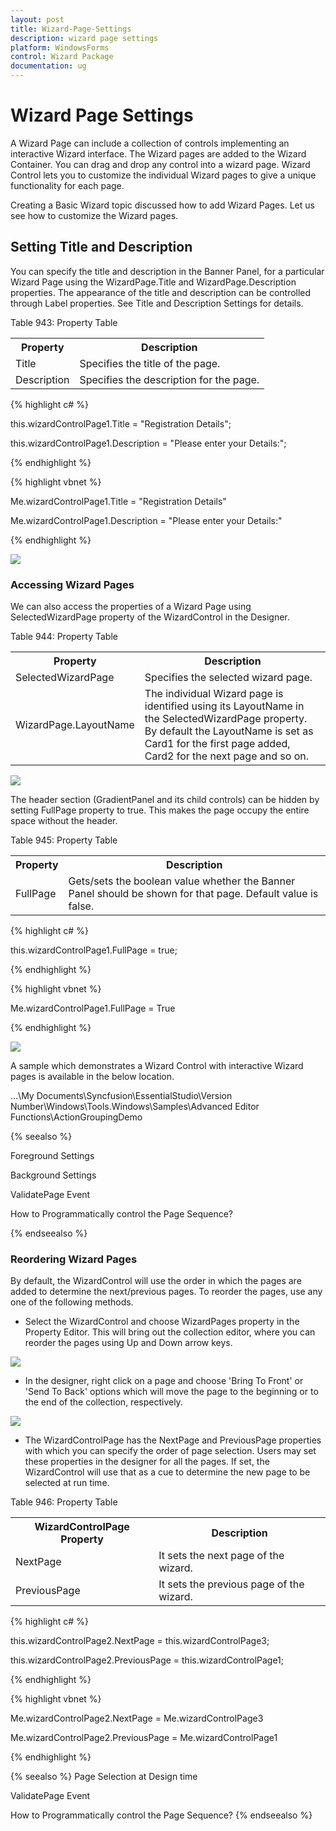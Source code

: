 ```yaml
---
layout: post
title: Wizard-Page-Settings
description: wizard page settings 
platform: WindowsForms
control: Wizard Package 
documentation: ug
---
```


# Wizard Page Settings 

A Wizard Page can include a collection of controls implementing an interactive Wizard interface. The Wizard pages are added to the Wizard Container. You can drag and drop any control into a wizard page. Wizard Control lets you to customize the individual Wizard pages to give a unique functionality for each page. 

Creating a Basic Wizard topic discussed how to add Wizard Pages. Let us see how to customize the Wizard pages. 

## Setting Title and Description

You can specify the title and description in the Banner Panel, for a particular Wizard Page using the WizardPage.Title and WizardPage.Description properties. The appearance of the title and description can be controlled through Label properties. See Title and Description Settings for details.

Table 943: Property Table

<table>
<tr>
<th>
Property</th><th>
Description</th></tr>
<tr>
<td>
Title</td><td>
Specifies the title of the page.</td></tr>
<tr>
<td>
Description</td><td>
Specifies the description for the page.</td></tr>
</table>


{% highlight c# %}



this.wizardControlPage1.Title = "Registration Details";

this.wizardControlPage1.Description = "Please enter your Details:";

{% endhighlight %}

{% highlight vbnet %}



Me.wizardControlPage1.Title = "Registration Details"

Me.wizardControlPage1.Description = "Please enter your Details:"

{% endhighlight %}

![](Wizard-Package_images/Wizard-Package_img16.jpeg)



### Accessing Wizard Pages

We can also access the properties of a Wizard Page using SelectedWizardPage property of the WizardControl in the Designer.

Table 944: Property Table

<table>
<tr>
<th>
Property</th><th>
Description</th></tr>
<tr>
<td>
SelectedWizardPage</td><td>
Specifies the selected wizard page.</td></tr>
<tr>
<td>
WizardPage.LayoutName</td><td>
The individual Wizard page is identified using its LayoutName in the SelectedWizardPage property. By default the LayoutName is set as Card1 for the first page added, Card2 for the next page and so on. </td></tr>
</table>


![](Wizard-Package_images/Wizard-Package_img17.jpeg)



The header section (GradientPanel and its child controls) can be hidden by setting FullPage property to true. This makes the page occupy the entire space without the header.

Table 945: Property Table

<table>
<tr>
<th>
Property</th><th>
Description</th></tr>
<tr>
<td>
FullPage</td><td>
Gets/sets the boolean value whether the Banner Panel should  be shown for that page. Default value is false.</td></tr>
</table>


{% highlight c# %}

this.wizardControlPage1.FullPage = true;

{% endhighlight %}

{% highlight vbnet %}

Me.wizardControlPage1.FullPage = True

{% endhighlight %}

![](Wizard-Package_images/Wizard-Package_img18.jpeg)



A sample which demonstrates a Wizard Control with interactive Wizard pages is available in the below location.

…\My Documents\Syncfusion\EssentialStudio\Version Number\Windows\Tools.Windows\Samples\Advanced Editor Functions\ActionGroupingDemo


{% seealso %}

Foreground Settings

Background Settings

ValidatePage Event

How to Programmatically control the Page Sequence?

{% endseealso %}

### Reordering Wizard Pages

By default, the WizardControl will use the order in which the pages are added to determine the next/previous pages. To reorder the pages, use any one of the following methods. 

* Select the WizardControl and choose WizardPages property in the Property Editor. This will bring out the collection editor, where you can reorder the pages using Up and Down arrow keys. 

![](Wizard-Package_images/Wizard-Package_img19.jpeg)



* In the designer, right click on a page and choose 'Bring To Front' or 'Send To Back' options which will move the page to the beginning or to the end of the collection, respectively.

![](Wizard-Package_images/Wizard-Package_img20.jpeg)



* The WizardControlPage has the NextPage and PreviousPage properties with which you can specify the order of page selection. Users may set these properties in the designer for all the pages. If set, the WizardControl will use that as a cue to determine the new page to be selected at run time.

Table 946: Property Table

<table>
<tr>
<th>
WizardControlPage Property</th><th>
Description</th></tr>
<tr>
<td>
NextPage</td><td>
It sets the next page of the wizard.</td></tr>
<tr>
<td>
PreviousPage</td><td>
It sets the previous page of the wizard.</td></tr>
</table>


{% highlight c# %}



this.wizardControlPage2.NextPage = this.wizardControlPage3;

this.wizardControlPage2.PreviousPage = this.wizardControlPage1;

{% endhighlight %}


{% highlight vbnet %}



Me.wizardControlPage2.NextPage = Me.wizardControlPage3

Me.wizardControlPage2.PreviousPage = Me.wizardControlPage1

{% endhighlight %}

{% seealso %}
Page Selection at Design time

ValidatePage Event

How to Programmatically control the Page Sequence?
{% endseealso %}


